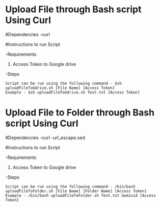 # Upload File through Bash script Using Curl

#Dependencies
-curl

#Instructions to run Script

-Requirements
1. Access Token to Google drive

-Steps

    Script can be run using the following command - $sh uploadFileToGdrive.sh [File Name] [Access Token]
    Example - $sh uploadFileToGdrive.sh Test.txt [Access Token]



# Upload File to Folder through Bash script Using Curl
#Dependencies
-curl
-url_escape.sed

#Instructions to run Script

-Requirements
1. Access Token to Google drive

-Steps

    Script can be run using the following command - /bin/bash uploadFileToFolder.sh [File Name] [Folder Name] [Access Token]
    Example - /bin/bash uploadFileToFolder.sh Test.txt Geminid [Access Token]
